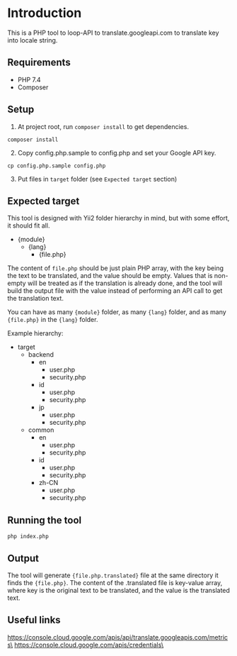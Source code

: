 # Introduction

This is a PHP tool to loop-API to translate.googleapi.com to translate key into locale string.

## Requirements

- PHP 7.4
- Composer

## Setup

1. At project root, run `composer install` to get dependencies.

```
composer install
```

2. Copy config.php.sample to config.php and set your Google API key.

```
cp config.php.sample config.php
```

3. Put files in `target` folder (see `Expected target` section)

## Expected target

This tool is designed with Yii2 folder hierarchy in mind, but with some effort, it should fit all.

- {module}
  - {lang}
    - {file.php}

The content of `file.php` should be just plain PHP array, with the key being the text to be translated, and the value should be empty. Values that is non-empty will be treated as if the translation is already done, and the tool will build the output file with the value instead of performing an API call to get the translation text.

You can have as many `{module}` folder, as many `{lang}` folder, and as many `{file.php}` in the `{lang}` folder.

Example hierarchy:

- target
  - backend
    - en
      - user.php
      - security.php
    - id
      - user.php
      - security.php
    - jp
      - user.php
      - security.php
  - common
    - en
      - user.php
      - security.php
    - id
      - user.php
      - security.php
    - zh-CN
      - user.php
      - security.php

## Running the tool

```
php index.php
```

## Output

The tool will generate `{file.php.translated}` file at the same directory it finds the `{file.php}`. The content of the .translated file is key-value array, where key is the original text to be translated, and the value is the translated text.

## Useful links

https://console.cloud.google.com/apis/api/translate.googleapis.com/metrics\
https://console.cloud.google.com/apis/credentials\
